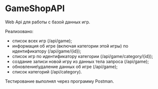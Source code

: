 # GameShopAPI

Web Api для работы с базой данных игр.

Реализовано:
- список всех игр (/api/game);
- информация об игре (включая категории этой игры) по идентификатору (/api/game/{id});
- список игр по идентификатору категории (/api/game/category/{id});
- создание записи новой игру из данных тела запроса (/api/game);
- обновление\удаление данных об игре (/api/game);
- список категорий (/api/category).

Тестирование выполнял через программу Postman.
